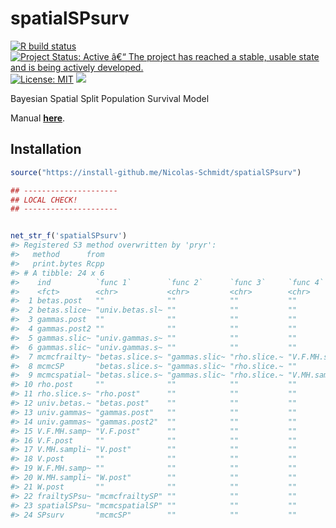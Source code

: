 
<!-- README.md is generated from README.Rmd. Please edit that file -->

# spatialSPsurv

<!-- badges: start -->

[![R build
status](https://github.com/Nicolas-Schmidt/spatialSPsurv/workflows/R-CMD-check/badge.svg)](https://github.com/Nicolas-Schmidt/spatialSPsurv/actions)
[![Project Status: Active â€“ The project has reached a stable, usable
state and is being actively
developed.](https://www.repostatus.org/badges/latest/active.svg)](https://www.repostatus.org/#active)
[![License:
MIT](https://img.shields.io/badge/License-MIT-yellow.svg)](https://opensource.org/licenses/MIT)
[![](https://img.shields.io/badge/devel%20version-1.4.0-blue.svg)](https://github.com/Nicolas-Schmidt/IntRo)
<!-- badges: end -->

Bayesian Spatial Split Population Survival Model

Manual
[**here**](https://github.com/Nicolas-Schmidt/spatialSPsurv/blob/master/man/figures/manual_spatialSPsurv.pdf).

## Installation

``` r
source("https://install-github.me/Nicolas-Schmidt/spatialSPsurv")
```

``` r
## ---------------------
## LOCAL CHECK!
## ---------------------


net_str_f('spatialSPsurv')
#> Registered S3 method overwritten by 'pryr':
#>   method      from
#>   print.bytes Rcpp
#> # A tibble: 24 x 6
#>    ind          `func 1`        `func 2`      `func 3`     `func 4`   `func 5`  
#>    <fct>        <chr>           <chr>         <chr>        <chr>      <chr>     
#>  1 betas.post   ""              ""            ""           ""         ""        
#>  2 betas.slice~ "univ.betas.sl~ ""            ""           ""         ""        
#>  3 gammas.post  ""              ""            ""           ""         ""        
#>  4 gammas.post2 ""              ""            ""           ""         ""        
#>  5 gammas.slic~ "univ.gammas.s~ ""            ""           ""         ""        
#>  6 gammas.slic~ "univ.gammas.s~ ""            ""           ""         ""        
#>  7 mcmcfrailty~ "betas.slice.s~ "gammas.slic~ "rho.slice.~ "V.F.MH.s~ "W.F.MH.s~
#>  8 mcmcSP       "betas.slice.s~ "gammas.slic~ "rho.slice.~ ""         ""        
#>  9 mcmcspatial~ "betas.slice.s~ "gammas.slic~ "rho.slice.~ "V.MH.sam~ "W.MH.sam~
#> 10 rho.post     ""              ""            ""           ""         ""        
#> 11 rho.slice.s~ "rho.post"      ""            ""           ""         ""        
#> 12 univ.betas.~ "betas.post"    ""            ""           ""         ""        
#> 13 univ.gammas~ "gammas.post"   ""            ""           ""         ""        
#> 14 univ.gammas~ "gammas.post2"  ""            ""           ""         ""        
#> 15 V.F.MH.samp~ "V.F.post"      ""            ""           ""         ""        
#> 16 V.F.post     ""              ""            ""           ""         ""        
#> 17 V.MH.sampli~ "V.post"        ""            ""           ""         ""        
#> 18 V.post       ""              ""            ""           ""         ""        
#> 19 W.F.MH.samp~ ""              ""            ""           ""         ""        
#> 20 W.MH.sampli~ "W.post"        ""            ""           ""         ""        
#> 21 W.post       ""              ""            ""           ""         ""        
#> 22 frailtySPsu~ "mcmcfrailtySP" ""            ""           ""         ""        
#> 23 spatialSPsu~ "mcmcspatialSP" ""            ""           ""         ""        
#> 24 SPsurv       "mcmcSP"        ""            ""           ""         ""
```
